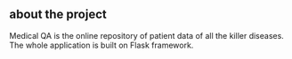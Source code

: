 ## about the project
Medical QA is the online repository of patient data of all the killer diseases.
The whole application is built on Flask framework.



